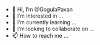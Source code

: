 - 👋 Hi, I’m @GogulaPavan
- 👀 I’m interested in ...
- 🌱 I’m currently learning ...
- 💞️ I’m looking to collaborate on ...
- 📫 How to reach me ...

<!---
GogulaPavan/GogulaPavan is a ✨ special ✨ repository because its `README.md` (this file) appears on your GitHub profile.
You can click the Preview link to take a look at your changes.
--->
